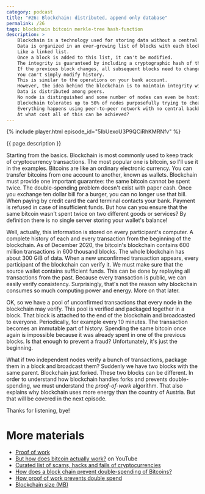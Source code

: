 ```yaml
---
category: podcast
title: "#26: Blockchain: distributed, append only database"
permalink: /26
tags: blockchain bitcoin merkle-tree hash-function
description: >
    Blockchain is a technology used for storing data without a central database.
    Data is organized in an ever-growing list of blocks with each block referencing the previous one.
    Like a linked list.
    Once a block is added to this list, it can't be modified.
    The integrity is guaranteed by including a cryptographic hash of the previous block.
    If the previous block changes, all subsequent blocks need to change as well.
    You can't simply modify history.
    This is similar to the operations on your bank account.
    However, the idea behind the blockchain is to maintain integrity without a central authority, like a bank.
    Data is distributed among peers.
    No node is distinguished and some number of nodes can even be hostile.
    Blockchain tolerates up to 50% of nodes purposefully trying to cheat the system.
    Everything happens using peer-to-peer network with no central backbone whatsoever.
    At what cost all of this can be achieved?
---
```


{% include player.html episode_id="5IbUexoU3P9QCiRhKMRNfv" %}

{{ page.description }}



Starting from the basics.
Blockchain is most commonly used to keep track of cryptocurrency transactions.
The most popular one is bitcoin, so I'll use it in the examples.
Bitcoins are like an ordinary electronic currency.
You can transfer bitcoins from one account to another, known as wallets.
Blockchain must provide one important guarantee: the same bitcoin cannot be spent twice.
The double-spending problem doesn't exist with paper cash.
Once you exchange ten dollar bill for a burger, you can no longer use that bill.
When paying by credit card the card terminal contacts your bank.
Payment is refused in case of insufficient funds.
But how can you ensure that the same bitcoin wasn't spent twice on two different goods or services?
By definition there is no single server storing your wallet's balance!

Well, actually, this information is stored on every participant's computer.
A complete history of each and every transaction from the beginning of the blockchain.
As of December 2020, the bitcoin's blockchain contains 600 million transactions in 600 thousand blocks.
The whole blockchain has about 300 GiB of data.
When a new unconfirmed transaction appears, every participant of the blockchain can verify it.
We must make sure that the source wallet contains sufficient funds.
This can be done by replaying all transactions from the past.
Because every transaction is public, we can easily verify consistency.
Surprisingly, that's not the reason why blockchain consumes so much computing power and energy.
More on that later.

OK, so we have a pool of unconfirmed transactions that every node in the blockchain may verify.
This pool is verified and packaged together in a block.
That block is attached to the end of the blockchain and broadcasted to everyone.
Periodically, for example every 10 minutes.
The transaction becomes an immutable part of history.
Spending the same bitcoin once again is impossible because it was already spent in one of the previous blocks.
Is that enough to prevent a fraud?
Unfortunately, it's just the beginning.

What if two independent nodes verify a bunch of transactions, package them in a block and broadcast them?
Suddenly we have two blocks with the same parent.
Blockchain just forked.
These two blocks can be different.
In order to understand how blockchain handles forks and prevents double-spending, we must understand the _proof-of-work_ algorithm.
That also explains why blockchain uses more energy than the country of Austria.
But that will be covered in the next episode.

Thanks for listening, bye!





# More materials

* [Proof of work](https://en.wikipedia.org/wiki/Proof_of_work)
* [But how does bitcoin actually work?](https://www.youtube.com/watch?v=bBC-nXj3Ng4) on YouTube
* [Curated list of scams, hacks and fails of cryptocurrencies](https://github.com/nurkiewicz/crypto-hall-of-shame)
* [How does a block chain prevent double-spending of Bitcoins?](https://www.investopedia.com/ask/answers/061915/how-does-block-chain-prevent-doublespending-bitcoins.asp)
* [How proof of work prevents double spend](https://bitcoin.stackexchange.com/questions/61385/how-proof-of-work-prevents-double-spend)
* [Blockchain size (MB)](https://www.blockchain.com/charts/blocks-size)

